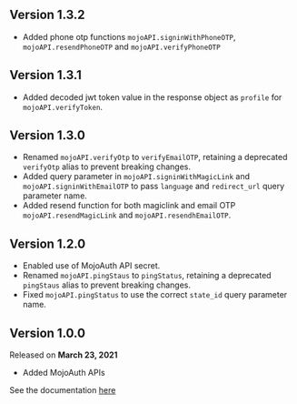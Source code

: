 ## Version 1.3.2
- Added phone otp functions `mojoAPI.signinWithPhoneOTP`, `mojoAPI.resendPhoneOTP` and `mojoAPI.verifyPhoneOTP`

## Version 1.3.1
- Added decoded jwt token value in the response object as  `profile` for  `mojoAPI.verifyToken`.

## Version 1.3.0

- Renamed `mojoAPI.verifyOtp` to `verifyEmailOTP`, retaining a deprecated `verifyOtp` alias to prevent breaking changes.
- Added  query parameter in  `mojoAPI.signinWithMagicLink` and `mojoAPI.signinWithEmailOTP`  to pass `language` and `redirect_url` query parameter name.
- Added  resend function for both magiclink and email OTP  `mojoAPI.resendMagicLink` and `mojoAPI.resendhEmailOTP`.

## Version 1.2.0

- Enabled use of MojoAuth API secret.
- Renamed `mojoAPI.pingStaus` to `pingStatus`, retaining a deprecated `pingStaus` alias to prevent breaking changes.
- Fixed `mojoAPI.pingStatus` to use the correct `state_id` query parameter name.


## Version 1.0.0
Released on **March 23, 2021**
 - Added MojoAuth APIs

See the documentation [here](https://mojoauth.com/docs/)